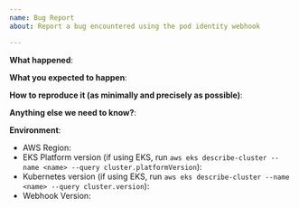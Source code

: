 ```yaml
---
name: Bug Report
about: Report a bug encountered using the pod identity webhook

---
```


<!-- Please use this template while reporting a bug and provide as much info as possible. Please also search for existing open and closed issues that may answer your question. Thanks!-->

**What happened**:

**What you expected to happen**:

**How to reproduce it (as minimally and precisely as possible)**:

**Anything else we need to know?**:

**Environment**:
- AWS Region:
- EKS Platform version (if using EKS, run `aws eks describe-cluster --name <name> --query cluster.platformVersion`):
- Kubernetes version (if using EKS, run `aws eks describe-cluster --name <name> --query cluster.version`):
- Webhook Version:

<!-- If this is a security issue, please do not discuss on GitHub. Please report any suspected or confirmed security issues to AWS Security https://aws.amazon.com/security/vulnerability-reporting/ -->

